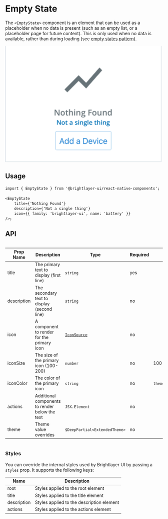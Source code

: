 # Empty State

The `<EmptyState>` component is an element that can be used as a placeholder when no data is present (such as an empty list, or a placeholder page for future content). This is only used when no data is available, rather than during loading (see [empty states pattern](https://brightlayer-ui.github.io/patterns/empty-states)).

<img width="500" alt="Empty state with all props" src="./images/emptyState.png">

## Usage

```tsx
import { EmptyState } from '@brightlayer-ui/react-native-components';

<EmptyState
    title={'Nothing Found'}
    description={'Not a single thing'}
    icon={{ family: 'brightlayer-ui', name: 'battery' }}
/>;
```

## API

<div style="overflow: auto">

| Prop Name   | Description                                    | Type                          | Required | Default                 |
| ----------- | ---------------------------------------------- | ----------------------------- | -------- | ----------------------- |
| title       | The primary text to display (first line)       | `string`                      | yes      |                         |
| description | The secondary text to display (second line)    | `string`                      | no       |                         |
| icon        | A component to render for the primary icon     | [`IconSource`](./Icons.md)    | no       |                         |
| iconSize    | The size of the primary icon (100-200)         | `number`                      | no       | 100                     |
| iconColor   | The color of the primary icon                  | `string`                      | no       | `theme.colors.disabled` |
| actions     | Additional components to render below the text | `JSX.Element`                 | no       |                         |
| theme       | Theme value overrides                          | `$DeepPartial<ExtendedTheme>` | no       |                         |

</div>

### Styles

You can override the internal styles used by Brightlayer UI by passing a `styles` prop. It supports the following keys:

| Name        | Description                               |
| ----------- | ----------------------------------------- |
| root        | Styles applied to the root element        |
| title       | Styles applied to the title element       |
| description | Styles applied to the description element |
| actions     | Styles applied to the actions element     |
